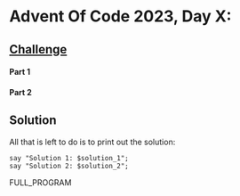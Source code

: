 # Advent Of Code 2023, Day X:

## [Challenge](https://adventofcode.com/2023/day/X)


#### Part 1


#### Part 2


## Solution


All that is left to do is to print out the solution:

~~~~
say "Solution 1: $solution_1";
say "Solution 2: $solution_2";
~~~~

FULL_PROGRAM

